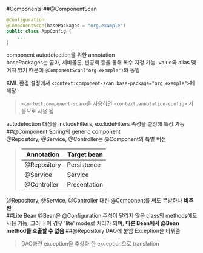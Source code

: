 #Components
##@ComponentScan
```java
@Configuration
@ComponentScan(basePackages = "org.example")
public class AppConfig {
	...
}
```
component autodetection을 위한 annotation	
basePackages는 콤마, 세비콜론, 빈공백 등을 통해 복수 지정 가능. value와 alias 맺어져 있기 때문에 `@ComponentScan("org.example")`와 동일	

XML 환경 설정에서 `<context:component-scan base-package="org.example">`에 해당
>`<context:component-scan>`을 사용하면 `<context:annotation-config>` 자동으로 사용 됨

autodetection 대상을 includeFilters, excludeFilters 속성을 설정해 특정 가능
##@Component
Spring의 generic component	
@Repository, @Service, @Controller는 @Component의 특별 버전	
>|Annotation|Target bean|
>|----------|-----------|
>|@Repository|Persistence|
>|@Service|Service|
>|@Controller|Presentation|

@Repository, @Service, @Controller 대신 @Component를 써도 무방하나 **비추천**	
##Lite Bean
@Bean은 @Configuration 주석이 달리지 않은 class의 methods에도 사용 가능, 그러나 이 경우 'lite' mode로 처리가 되며, **다른 Bean에서 @Bean method를 호출할 수 없음**
##@Repository
DAO에 붙임	
Exception을 바꿔줌
>DAO과련 exception을 추상화 한 exception으로 translation